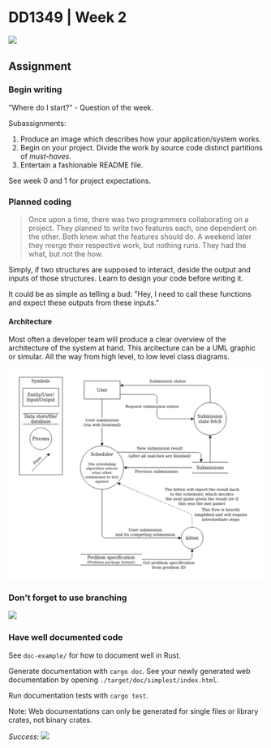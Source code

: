 # DD1349 | Week 2

![](https://i.pinimg.com/originals/2e/41/3f/2e413f73df2a09b39d4e0e069e73f396.gif)

## Assignment
### Begin writing
"Where do I start?" - Question of the week.

Subassignments:

1. Produce an image which describes how your application/system works.
2. Begin on your project. Divide the work by source code distinct partitions of _must-haves_.
3. Entertain a fashionable README file.

See week 0 and 1 for project expectations.

### Planned coding

> Once upon a time, there was two programmers collaborating on a project. They planned to write two features each, one dependent on the other. Both knew what the features should do. A weekend later they merge their respective work, but nothing runs. They had the what, but not the how.

Simply, if two structures are supposed to interact, deside the output and inputs of those structures. Learn to design your code before writing it. 

It could be as simple as telling a bud: "Hey, I need to call these functions and expect these outputs from these inputs."

#### Architecture

Most often a developer team will produce a clear overview of the architecture of the system at hand. This arcitecture can be a UML graphic or simular. All the way from high level, to low level class diagrams.

![](architecture-examples/kattis-submission-architecture.PNG)


### Don't forget to use branching

![](https://external-content.duckduckgo.com/iu/?u=https%3A%2F%2Fleanpub.com%2Fsite_images%2Fgit-flow%2Fgit-flow-nvie.png&f=1&nofb=1)

### Have well documented code

See `doc-example/` for how to document well in Rust.

Generate documentation with `cargo doc`. See your newly generated web documentation by opening `./target/doc/simplest/index.html`.

Run documentation tests with `cargo test`.

Note: Web documentations can only be generated for single files or library crates, not binary crates.

_Success:_
![](https://external-content.duckduckgo.com/iu/?u=https%3A%2F%2Fi.redd.it%2Fhzc2p89grjm21.jpg&f=1&nofb=1)